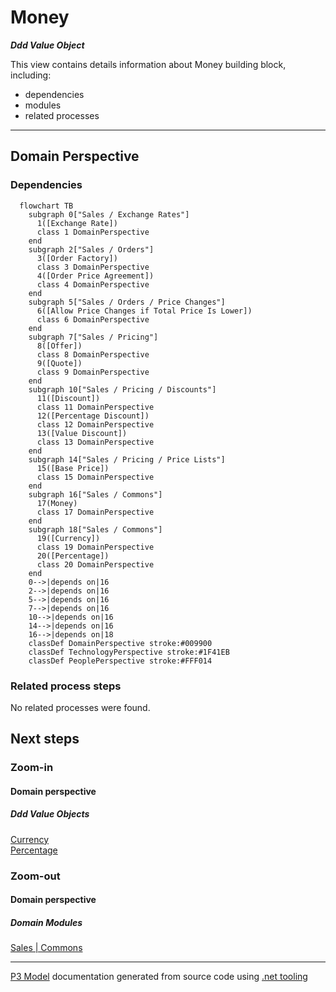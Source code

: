 ﻿
# Money

***Ddd Value Object***  

This view contains details information about Money building block, including:
- dependencies
- modules
- related processes  

---



## Domain Perspective


### Dependencies

```mermaid
  flowchart TB
    subgraph 0["Sales / Exchange Rates"]
      1([Exchange Rate])
      class 1 DomainPerspective
    end
    subgraph 2["Sales / Orders"]
      3([Order Factory])
      class 3 DomainPerspective
      4([Order Price Agreement])
      class 4 DomainPerspective
    end
    subgraph 5["Sales / Orders / Price Changes"]
      6([Allow Price Changes if Total Price Is Lower])
      class 6 DomainPerspective
    end
    subgraph 7["Sales / Pricing"]
      8([Offer])
      class 8 DomainPerspective
      9([Quote])
      class 9 DomainPerspective
    end
    subgraph 10["Sales / Pricing / Discounts"]
      11([Discount])
      class 11 DomainPerspective
      12([Percentage Discount])
      class 12 DomainPerspective
      13([Value Discount])
      class 13 DomainPerspective
    end
    subgraph 14["Sales / Pricing / Price Lists"]
      15([Base Price])
      class 15 DomainPerspective
    end
    subgraph 16["Sales / Commons"]
      17(Money)
      class 17 DomainPerspective
    end
    subgraph 18["Sales / Commons"]
      19([Currency])
      class 19 DomainPerspective
      20([Percentage])
      class 20 DomainPerspective
    end
    0-->|depends on|16
    2-->|depends on|16
    5-->|depends on|16
    7-->|depends on|16
    10-->|depends on|16
    14-->|depends on|16
    16-->|depends on|18
    classDef DomainPerspective stroke:#009900
    classDef TechnologyPerspective stroke:#1F41EB
    classDef PeoplePerspective stroke:#FFF014
```

### Related process steps

No related processes were found.  

## Next steps


### Zoom-in


#### Domain perspective


##### Ddd Value Objects

[Currency](Currency.md)  
[Percentage](Percentage.md)  

### Zoom-out


#### Domain perspective


##### Domain Modules

[Sales | Commons](Commons.md)  

---

[P3 Model](https://github.com/P3-model/P3-model) documentation generated from source code using [.net tooling](https://github.com/P3-model/P3-model-dotnet)